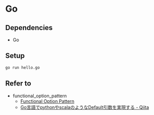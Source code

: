 # Go

## Dependencies

- Go

## Setup

```sh
go run hello.go
```

## Refer to

- functional_option_pattern
  - [Functional Option Pattern](https://blog.web-apps.tech/go-functional-option-pattern/)
  - [Go言語でpythonやscalaのようなDefault引数を実現する - Qiita](https://qiita.com/yoshinori_hisakawa/items/f0c326c99fec116070d4)
